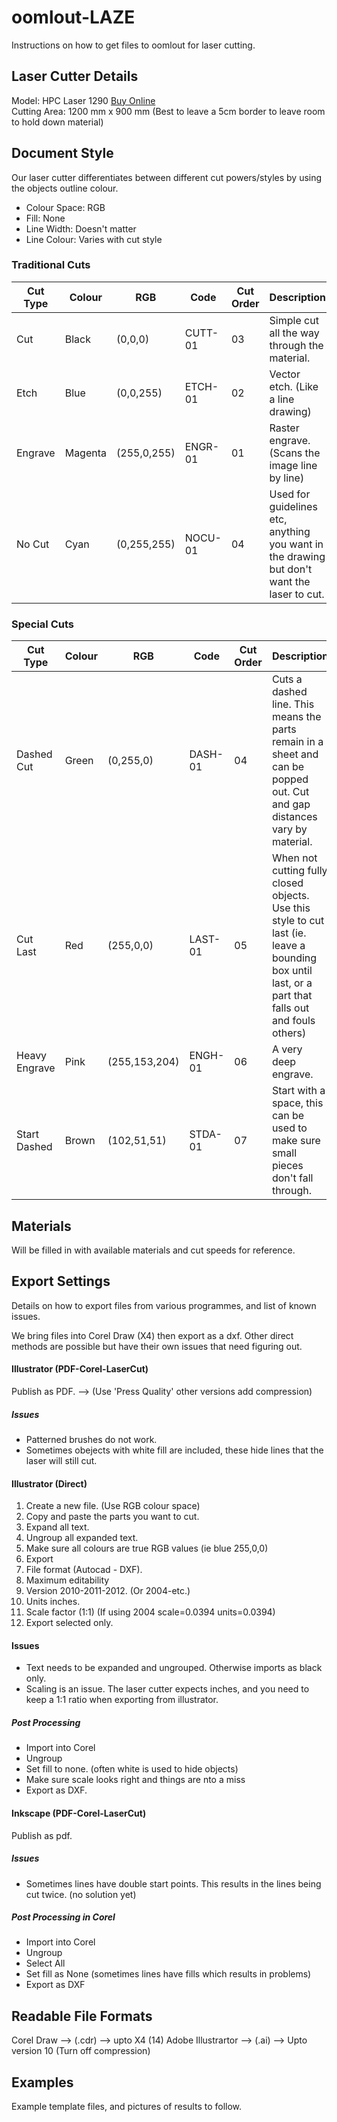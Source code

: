 # oomlout-LAZE  
Instructions on how to get files to oomlout for laser cutting. 

## Laser Cutter Details  
Model: HPC Laser 1290 [Buy Online](http://hpclaser.co.uk/index.php?main_page=product_info&cPath=1&products_id=2)  
Cutting Area: 1200 mm x 900 mm (Best to leave a 5cm border to leave room to hold down material)  
	  
## Document Style  
Our laser cutter differentiates between different cut powers/styles by using the objects outline colour.   
	  
* Colour Space: RGB	 
* Fill: None  
* Line Width: Doesn't matter  
* Line Colour: Varies with cut style    
  
### Traditional Cuts
| Cut Type 	| Colour 	| RGB 			| Code		| Cut Order		| Description 				  
| ----		| ----		| ----			| ----		| ----			| ----  
| Cut		| Black		| (0,0,0)		| CUTT-01	| 03			| Simple cut all the way through the material.  
| Etch		| Blue		| (0,0,255)		| ETCH-01	| 02			| Vector etch. (Like a line drawing)  
| Engrave	| Magenta	| (255,0,255) 	| ENGR-01	| 01			| Raster engrave. (Scans the image line by line)  
| No Cut	| Cyan		| (0,255,255) 	| NOCU-01	| 04			| Used for guidelines etc, anything you want in the drawing but don't want the laser to cut.
  
### Special Cuts 
| Cut Type 		| Colour 	| RGB 			| Code		|	Cut Order	|	Description 				 
| ----			| ----		| ----			| ----		| ----			| ----  
| Dashed Cut	| Green		| (0,255,0)		| DASH-01	| 04			| Cuts a dashed line. This means the parts remain in a sheet and can be popped out. Cut and gap distances vary by material.  
| Cut Last		| Red		| (255,0,0)		| LAST-01	| 05			| When not cutting fully closed objects. Use this style to cut last (ie. leave a bounding box until last, or a part that falls out and fouls others)  
| Heavy Engrave	| Pink		| (255,153,204)	| ENGH-01	| 06			| A very deep engrave.
| Start Dashed	| Brown		| (102,51,51)	| STDA-01	| 07			| Start with a space, this can be used to make sure small pieces don't fall through.

## Materials 
Will be filled in with available materials and cut speeds for reference.  
	
## Export Settings
Details on how to export files from various programmes, and list of known issues.   
	  
We bring files into Corel Draw (X4) then export as a dxf. Other direct methods are possible but have their own issues that need figuring out.  
  
#### Illustrator (PDF-Corel-LaserCut)
Publish as PDF. --> (Use 'Press Quality' other versions add compression)
##### Issues
* Patterned brushes do not work.
* Sometimes obejects with white fill are included, these hide lines that the laser will still cut.	

#### Illustrator (Direct)   
1. Create a new file. (Use RGB colour space)  
2. Copy and paste the parts you want to cut.  
3. Expand all text.  
4. Ungroup all expanded text.  
5. Make sure all colours are true RGB values (ie blue 255,0,0)  
6. Export  
  1. File format (Autocad - DXF).
  2. Maximum editability  
  3. Version 2010-2011-2012.  (Or 2004-etc.)  
  4. Units inches.  
  5. Scale factor (1:1) (If using 2004 scale=0.0394 units=0.0394)
  6. Export selected only.


####  Issues
* Text needs to be expanded and ungrouped. Otherwise imports as black only.
* Scaling is an issue. The laser cutter expects inches, and you need to keep a 1:1 ratio when exporting from illustrator.
	
##### Post Processing
* Import into Corel
* Ungroup
* Set fill to none. (often white is used to hide objects)
* Make sure scale looks right and things are nto a miss
* Export as DXF.
	
#### Inkscape (PDF-Corel-LaserCut)
Publish as pdf. 
##### Issues
* Sometimes lines have double start points. This results in the lines being cut twice. (no solution yet)
	
##### Post Processing in Corel
* Import into Corel
* Ungroup
* Select All
* Set fill as None (sometimes lines have fills which results in problems)
* Export as DXF

## Readable File Formats

Corel Draw --> (.cdr) --> upto X4 (14)
Adobe Illustrartor --> (.ai) --> Upto version 10 (Turn off compression)


## Examples
Example template files, and pictures of results to follow.
	